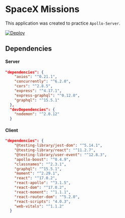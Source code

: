 # SpaceX Missions
This application was created to practice `Apollo-Server`.

[![Deploy](https://www.herokucdn.com/deploy/button.svg)](https://spacex-missions09.herokuapp.com/)

## Dependencies

#### Server
```json
"dependencies": {
    "axios": "^0.21.1",
    "concurrently": "^6.2.0",
    "cors": "^2.8.5",
    "express": "^4.17.1",
    "express-graphql": "^0.12.0",
    "graphql": "^15.5.1"
  },
  "devDependencies": {
    "nodemon": "^2.0.12"
  }
```

#### Client
```json
"dependencies": {
    "@testing-library/jest-dom": "^5.14.1",
    "@testing-library/react": "^11.2.7",
    "@testing-library/user-event": "^12.8.3",
    "apollo-boost": "^0.4.9",
    "classnames": "^2.3.1",
    "graphql": "^15.5.1",
    "moment": "^2.29.1",
    "react": "^17.0.2",
    "react-apollo": "^3.1.5",
    "react-dom": "^17.0.2",
    "react-moment": "^1.1.1",
    "react-router-dom": "^5.2.0",
    "react-scripts": "4.0.3",
    "web-vitals": "^1.1.2"
  }
```
